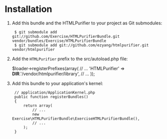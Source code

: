 Installation
============

  1. Add this bundle and the HTMLPurifier to your project as Git submodules:

          $ git submodule add git://github.com/Exercise/HTMLPurifierBundle.git vendor/bundles/Exercise/HTMLPurifierBundle
          $ git submodule add git://github.com/ezyang/htmlpurifier.git vendor/htmlpurifier

  2. Add the `HTMLPurifier` prefix to the src/autoload.php file:

        $loader->registerPrefixes(array(
            // ...
            'HTMLPurifier'    => __DIR__.'/vendor/htmlpurifier/library',
            // ...
        ));


  3. Add this bundle to your application's kernel:

          // application/ApplicationKernel.php
          public function registerBundles()
          {
              return array(
                  // ...
                  new Exercise\HTMLPurifierBundle\ExerciseHTMLPurifierBundle(),
                  // ...
              );
          }
